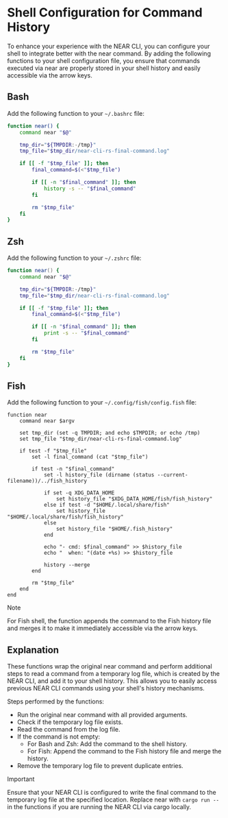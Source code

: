 # Shell Configuration for Command History

To enhance your experience with the NEAR CLI, you can configure your shell to integrate better with the near command. By adding the following functions to your shell configuration file, you ensure that commands executed via near are properly stored in your shell history and easily accessible via the arrow keys.

## Bash

Add the following function to your `~/.bashrc` file:

```bash
function near() {
    command near "$@"

    tmp_dir="${TMPDIR:-/tmp}"
    tmp_file="$tmp_dir/near-cli-rs-final-command.log"

    if [[ -f "$tmp_file" ]]; then
        final_command=$(<"$tmp_file")

        if [[ -n "$final_command" ]]; then
            history -s -- "$final_command"
        fi

        rm "$tmp_file"
    fi
}
```

## Zsh

Add the following function to your `~/.zshrc` file:

```zsh
function near() {
    command near "$@"

    tmp_dir="${TMPDIR:-/tmp}"
    tmp_file="$tmp_dir/near-cli-rs-final-command.log"

    if [[ -f "$tmp_file" ]]; then
        final_command=$(<"$tmp_file")

        if [[ -n "$final_command" ]]; then
            print -s -- "$final_command"
        fi

        rm "$tmp_file"
    fi
}
```

## Fish

Add the following function to your `~/.config/fish/config.fish` file:

```fish
function near
    command near $argv

    set tmp_dir (set -q TMPDIR; and echo $TMPDIR; or echo /tmp)
    set tmp_file "$tmp_dir/near-cli-rs-final-command.log"

    if test -f "$tmp_file"
        set -l final_command (cat "$tmp_file")

        if test -n "$final_command"
            set -l history_file (dirname (status --current-filename))/../fish_history

            if set -q XDG_DATA_HOME
                set history_file "$XDG_DATA_HOME/fish/fish_history"
            else if test -d "$HOME/.local/share/fish"
                set history_file "$HOME/.local/share/fish/fish_history"
            else
                set history_file "$HOME/.fish_history"
            end

            echo "- cmd: $final_command" >> $history_file
            echo "  when: "(date +%s) >> $history_file

            history --merge
        end

        rm "$tmp_file"
    end
end
```

> [!NOTE]
> For Fish shell, the function appends the command to the Fish history file and merges it to make it immediately accessible via the arrow keys.

## Explanation

These functions wrap the original near command and perform additional steps to read a command from a temporary log file, which is created by the NEAR CLI, and add it to your shell history. This allows you to easily access previous NEAR CLI commands using your shell's history mechanisms.

Steps performed by the functions:

- Run the original near command with all provided arguments.
- Check if the temporary log file exists.
- Read the command from the log file.
- If the command is not empty:
  - For Bash and Zsh: Add the command to the shell history.
  - For Fish: Append the command to the Fish history file and merge the history.
- Remove the temporary log file to prevent duplicate entries.

> [!IMPORTANT]
> Ensure that your NEAR CLI is configured to write the final command to the temporary log file at the specified location.
> Replace near with `cargo run --` in the functions if you are running the NEAR CLI via cargo locally.
